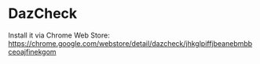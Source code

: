 # DazCheck

Install it via Chrome Web Store:
https://chrome.google.com/webstore/detail/dazcheck/jhkglpiffjbeanebmbbceoajfinekgom
